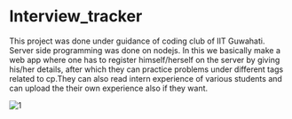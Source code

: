 # Interview_tracker
This project was done under guidance of coding club of IIT Guwahati. Server side programming was done on nodejs. In this we basically make a web app where one has to register himself/herself on the server by giving his/her details, after which they can practice problems under different tags related to cp.They can also read intern experience of various students and can upload the their own experience also if they want. 
 
![1](https://user-images.githubusercontent.com/62893472/108601451-a724f980-73c2-11eb-9440-28a86f22d005.png)
